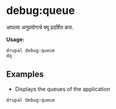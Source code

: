 # debug:queue
आपल्या अनुप्रयोगाचे क्यू प्रदर्शित करा.

**Usage:**
```
drupal debug:queue
dq
```

## Examples
* Displays the queues of the application
```
drupal debug:queue
```
